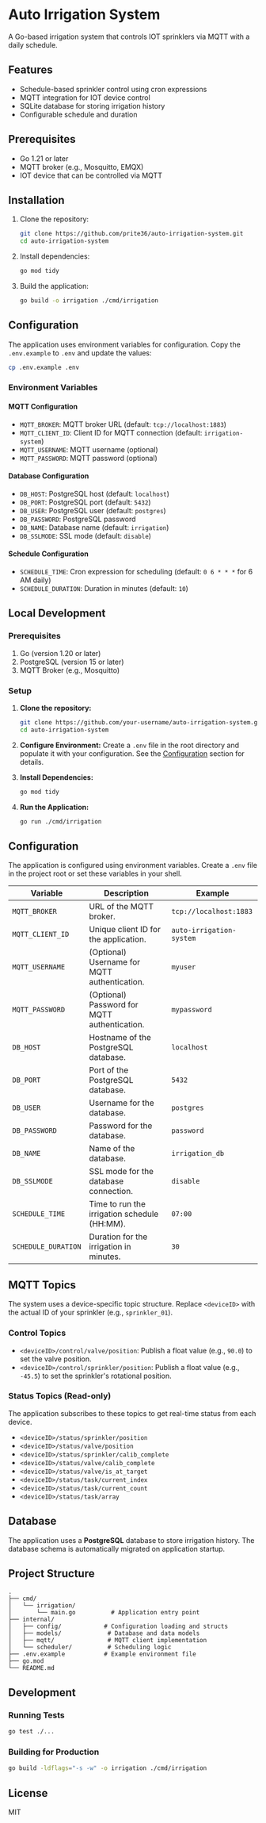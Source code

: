 # Auto Irrigation System

A Go-based irrigation system that controls IOT sprinklers via MQTT with a daily schedule.

## Features

- Schedule-based sprinkler control using cron expressions
- MQTT integration for IOT device control
- SQLite database for storing irrigation history
- Configurable schedule and duration

## Prerequisites

- Go 1.21 or later
- MQTT broker (e.g., Mosquitto, EMQX)
- IOT device that can be controlled via MQTT

## Installation

1. Clone the repository:
   ```bash
   git clone https://github.com/prite36/auto-irrigation-system.git
   cd auto-irrigation-system
   ```

2. Install dependencies:
   ```bash
   go mod tidy
   ```

3. Build the application:
   ```bash
   go build -o irrigation ./cmd/irrigation
   ```

## Configuration

The application uses environment variables for configuration. Copy the `.env.example` to `.env` and update the values:

```bash
cp .env.example .env
```

### Environment Variables

#### MQTT Configuration
- `MQTT_BROKER`: MQTT broker URL (default: `tcp://localhost:1883`)
- `MQTT_CLIENT_ID`: Client ID for MQTT connection (default: `irrigation-system`)
- `MQTT_USERNAME`: MQTT username (optional)
- `MQTT_PASSWORD`: MQTT password (optional)

#### Database Configuration
- `DB_HOST`: PostgreSQL host (default: `localhost`)
- `DB_PORT`: PostgreSQL port (default: `5432`)
- `DB_USER`: PostgreSQL user (default: `postgres`)
- `DB_PASSWORD`: PostgreSQL password
- `DB_NAME`: Database name (default: `irrigation`)
- `DB_SSLMODE`: SSL mode (default: `disable`)

#### Schedule Configuration
- `SCHEDULE_TIME`: Cron expression for scheduling (default: `0 6 * * *` for 6 AM daily)
- `SCHEDULE_DURATION`: Duration in minutes (default: `10`)

## Local Development

### Prerequisites

1. Go (version 1.20 or later)
2. PostgreSQL (version 15 or later)
3. MQTT Broker (e.g., Mosquitto)

### Setup

1.  **Clone the repository:**
    ```bash
    git clone https://github.com/your-username/auto-irrigation-system.git
    cd auto-irrigation-system
    ```

2.  **Configure Environment:**
    Create a `.env` file in the root directory and populate it with your configuration. See the [Configuration](#configuration) section for details.

3.  **Install Dependencies:**
    ```bash
    go mod tidy
    ```

4.  **Run the Application:**
    ```bash
    go run ./cmd/irrigation
    ```

## Configuration

The application is configured using environment variables. Create a `.env` file in the project root or set these variables in your shell.

| Variable              | Description                                      | Example                                  |
| --------------------- | ------------------------------------------------ | ---------------------------------------- |
| `MQTT_BROKER`         | URL of the MQTT broker.                          | `tcp://localhost:1883`                   |
| `MQTT_CLIENT_ID`      | Unique client ID for the application.            | `auto-irrigation-system`                 |
| `MQTT_USERNAME`       | (Optional) Username for MQTT authentication.     | `myuser`                                 |
| `MQTT_PASSWORD`       | (Optional) Password for MQTT authentication.     | `mypassword`                             |
| `DB_HOST`             | Hostname of the PostgreSQL database.             | `localhost`                              |
| `DB_PORT`             | Port of the PostgreSQL database.                 | `5432`                                   |
| `DB_USER`             | Username for the database.                       | `postgres`                               |
| `DB_PASSWORD`         | Password for the database.                       | `password`                               |
| `DB_NAME`             | Name of the database.                            | `irrigation_db`                          |
| `DB_SSLMODE`          | SSL mode for the database connection.            | `disable`                                |
| `SCHEDULE_TIME`       | Time to run the irrigation schedule (HH:MM).     | `07:00`                                  |
| `SCHEDULE_DURATION`   | Duration for the irrigation in minutes.          | `30`                                     |

## MQTT Topics

The system uses a device-specific topic structure. Replace `<deviceID>` with the actual ID of your sprinkler (e.g., `sprinkler_01`).

### Control Topics

-   `<deviceID>/control/valve/position`: Publish a float value (e.g., `90.0`) to set the valve position.
-   `<deviceID>/control/sprinkler/position`: Publish a float value (e.g., `-45.5`) to set the sprinkler's rotational position.

### Status Topics (Read-only)

The application subscribes to these topics to get real-time status from each device.

-   `<deviceID>/status/sprinkler/position`
-   `<deviceID>/status/valve/position`
-   `<deviceID>/status/sprinkler/calib_complete`
-   `<deviceID>/status/valve/calib_complete`
-   `<deviceID>/status/valve/is_at_target`
-   `<deviceID>/status/task/current_index`
-   `<deviceID>/status/task/current_count`
-   `<deviceID>/status/task/array`

## Database

The application uses a **PostgreSQL** database to store irrigation history. The database schema is automatically migrated on application startup.

## Project Structure

```
.
├── cmd/
│   └── irrigation/
│       └── main.go          # Application entry point
├── internal/
│   ├── config/            # Configuration loading and structs
│   ├── models/             # Database and data models
│   ├── mqtt/               # MQTT client implementation
│   └── scheduler/          # Scheduling logic
├── .env.example           # Example environment file
├── go.mod
└── README.md
```

## Development

### Running Tests

```bash
go test ./...
```

### Building for Production

```bash
go build -ldflags="-s -w" -o irrigation ./cmd/irrigation
```

## License

MIT

